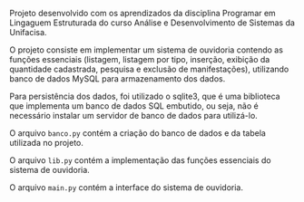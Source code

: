 Projeto desenvolvido com os aprendizados da disciplina Programar em Lingaguem Estruturada do curso Análise e Desenvolvimento de Sistemas da Unifacisa.

O projeto consiste em implementar um sistema de ouvidoria contendo as funções essenciais (listagem, listagem por tipo, inserção, exibição da quantidade cadastrada, pesquisa e exclusão de manifestações), utilizando banco de dados MySQL para armazenamento dos dados.

Para persistência dos dados, foi utilizado o sqlite3, que é uma biblioteca que implementa um banco de dados SQL embutido, ou seja, não é necessário instalar um servidor de banco de dados para utilizá-lo.

O arquivo `banco.py` contém a criação do banco de dados e da tabela utilizada no projeto.

O arquivo `lib.py` contém a implementação das funções essenciais do sistema de ouvidoria.

O arquivo `main.py` contém a interface do sistema de ouvidoria.


